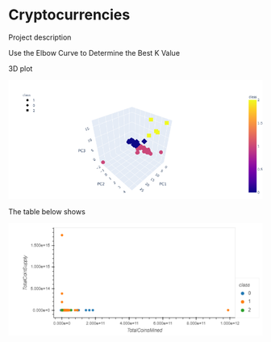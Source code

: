 # Cryptocurrencies

Project description


Use the Elbow Curve to Determine the Best K Value





3D plot

![Table1](Capture1.PNG)




The table below shows 

![Table2](Capture2.PNG)
